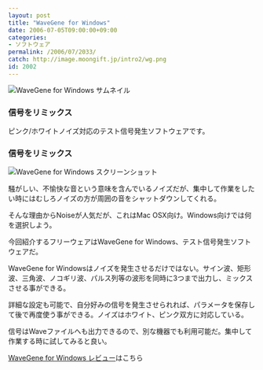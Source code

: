 ```yaml
---
layout: post
title: "WaveGene for Windows"
date: 2006-07-05T09:00:00+09:00
categories:
- ソフトウェア
permalink: /2006/07/2033/
catch: http://image.moongift.jp/intro2/wg.png
id: 2002
---
```

 ![WaveGene for Windows サムネイル](http://image.moongift.jp/intro2/wg.t.png "WaveGene for Windows サムネイル")
  

### 信号をリミックス
  
ピンク/ホワイトノイズ対応のテスト信号発生ソフトウェアです。  
<!--more-->  

### 信号をリミックス
  

![WaveGene for Windows スクリーンショット](http://image.moongift.jp/intro2/wg.png "WaveGene for Windows スクリーンショット")

  

騒がしい、不愉快な音という意味を含んでいるノイズだが、集中して作業をしたい時にはむしろノイズの方が周囲の音をシャットダウンしてくれる。

  

そんな理由からNoiseが人気だが、これはMac OSX向け。Windows向けでは何を選択しよう。

  

今回紹介するフリーウェアはWaveGene for Windows、テスト信号発生ソフトウェアだ。

  

WaveGene for Windowsはノイズを発生させるだけではない。サイン波、矩形波、三角波、ノコギリ波、パルス列等の波形を同時に3つまで出力し、ミックスさせる事ができる。

  

詳細な設定も可能で、自分好みの信号を発生させられれば、パラメータを保存して後で再度使う事ができる。ノイズはホワイト、ピンク双方に対応している。

  

信号はWaveファイルへも出力できるので、別な機器でも利用可能だ。集中して作業する時に試してみると良い。

  

[WaveGene for Windows レビュー](http://fw.moongift.jp/review/i-2034.html)はこちら

